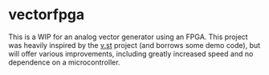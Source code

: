 # vectorfpga
This is a WIP for an analog vector generator using an FPGA.
This project was heavily inspired by the [v.st](https://github.com/osresearch/vst) project (and borrows some demo code), but will offer various improvements, including greatly increased speed and no dependence on a microcontroller. 
